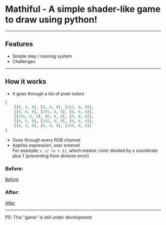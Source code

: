# Mathiful - A simple shader-like game to draw using python!
---
## Features
* Simple step / running system
* Challenges
---
## How it works
* It goes through a list of pixel colors
```python
[
    [[0, 0, 0], [0, 0, 0], [255, 0, 0]],
    [[0, 0, 0], [255, 0, 0], [0, 0, 0]],
    [[255, 0, 0], [0, 0, 0], [0, 0, 0]],
    [[0, 0, 0], [255, 0, 0], [0, 0, 0]],
    [[0, 0, 0], [0, 0, 0], [255, 0, 0]]
]
```
* Goes through every RGB channel
* Applies expression, user entered\
For example: `c // (x + 1)`, which means: color divided by x coordinate plus 1 (preventing from division error)

### Before:
[Before](preview.png "Before")

### After:
[After](after.png "After")

---

PS: This "game" is still under development
